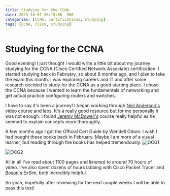```yaml
---
title: Studying for the CCNA
date: 2023-10-01 20:15:00 -500
categories: [CCNA, certifications, studying]
tags: [CCNA, cisco, studying]
---
```


# Studying for the CCNA

Good evening! I just thought I would write a little bit about my journey studying for the CCNA (Cisco Certified Network Associate) certification. I started studying back in February, so about 8 months ago, and I plan to take the exam this month. I was exploring careers and IT and after some research decided to study for the CCNA as a good starting place. I chose the CCNA because I wanted to learn the fundamentals of networking and get actual practice configuring routers and switches.

I have to say it's been a journey! I began working through [Neil Anderson's](https://www.flackbox.com/) video course and labs. It's a really good resource but for me personally it was not enough. I found [Jeremy McDowell's](https://www.jeremysitlab.com/) course really helpful as he seemed to explain concepts more thoroughly.

A few months ago I got the Official Cert Guide by Wendell Odom. I wish I had bought these books back in February. Maybe I am more of a visual learner, but reading through the books has
helped tremendously.
![OCG1](https://github.com/PostOakLab/assets/blob/master/ccnaosg1.JPG?raw=true)

![OCG2](https://github.com/PostOakLab/assets/blob/master/ccnaosg2.JPG?raw=true)

All in all I've read about 1100 pages and listened to around 70 hours of video. I've also spent dozens of hours labbing with Cisco Packet Tracer and [Boson's](https://boson.com/) ExSim, both incredibly helpful.

So yeah, hopefully after reviewing for the next couple weeks I will be able to pass this test!